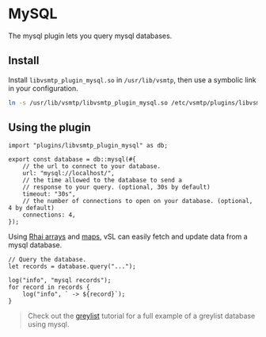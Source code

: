# MySQL

The mysql plugin lets you query mysql databases.

## Install

Install `libvsmtp_plugin_mysql.so` in `/usr/lib/vsmtp`, then use a symbolic link in your configuration.

```sh
ln -s /usr/lib/vsmtp/libvsmtp_plugin_mysql.so /etc/vsmtp/plugins/libvsmtp_plugin_mysql.so
```

## Using the plugin

```rust,ignore
import "plugins/libvsmtp_plugin_mysql" as db;

export const database = db::mysql(#{
    // the url to connect to your database.
    url: "mysql://localhost/",
    // the time allowed to the database to send a
    // response to your query. (optional, 30s by default)
    timeout: "30s",
    // the number of connections to open on your database. (optional, 4 by default)
    connections: 4,
});
```

Using [Rhai arrays](https://rhai.rs/book/language/arrays.html) and [maps](https://rhai.rs/book/language/object-maps.html#object-maps), vSL can easily fetch and update data from a mysql database.

```rust,ignore
// Query the database.
let records = database.query("...");

log("info", "mysql records");
for record in records {
    log("info", ` -> ${record}`);
}
```

> Check out the [greylist](../tuto/1/greylist.md) tutorial for a full example of a greylist database using mysql.